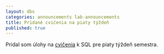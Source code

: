 ```yaml
---
layout: dbs
categories: announcements lab-announcements
title: Pridané cvičenia na piaty týždeň
published: true
---
```

Pridal som úlohy na [cvičenia](/labs/2014/03/17/5-tyzden.html) k SQL pre piaty týždeň semestra.
